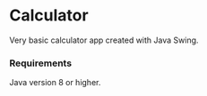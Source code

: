 # Calculator

Very basic calculator app created with Java Swing.

### Requirements

Java version 8 or higher.
